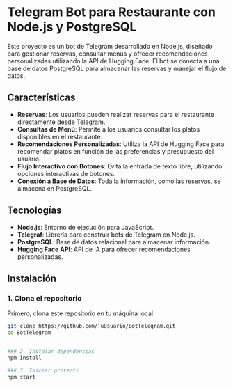 # Telegram Bot para Restaurante con Node.js y PostgreSQL

Este proyecto es un bot de Telegram desarrollado en Node.js, diseñado para gestionar reservas, consultar menús y ofrecer recomendaciones personalizadas utilizando la API de Hugging Face. El bot se conecta a una base de datos PostgreSQL para almacenar las reservas y manejar el flujo de datos.

## Características

- **Reservas**: Los usuarios pueden realizar reservas para el restaurante directamente desde Telegram.
- **Consultas de Menú**: Permite a los usuarios consultar los platos disponibles en el restaurante.
- **Recomendaciones Personalizadas**: Utiliza la API de Hugging Face para recomendar platos en función de las preferencias y presupuesto del usuario.
- **Flujo Interactivo con Botones**: Evita la entrada de texto libre, utilizando opciones interactivas de botones.
- **Conexión a Base de Datos**: Toda la información, como las reservas, se almacena en PostgreSQL.

## Tecnologías

- **Node.js**: Entorno de ejecución para JavaScript.
- **Telegraf**: Librería para construir bots de Telegram en Node.js.
- **PostgreSQL**: Base de datos relacional para almacenar información.
- **Hugging Face API**: API de IA para ofrecer recomendaciones personalizadas.
  
## Instalación

### 1. Clona el repositorio

Primero, clona este repositorio en tu máquina local:

```bash
git clone https://github.com/TuUsuario/BotTelegram.git
cd BotTelegram


### 2. Instalar dependencias
npm install

### 3. Iniciar protecti
npm start
